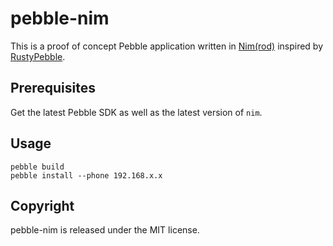 # pebble-nim

This is a proof of concept Pebble application written in [Nim(rod)](http://nim-lang.org)
inspired by [RustyPebble](https://github.com/franc0is/RustyPebble).

## Prerequisites

Get the latest Pebble SDK as well as the latest version of `nim`.

## Usage

```
pebble build
pebble install --phone 192.168.x.x
```

## Copyright

pebble-nim is released under the MIT license.

